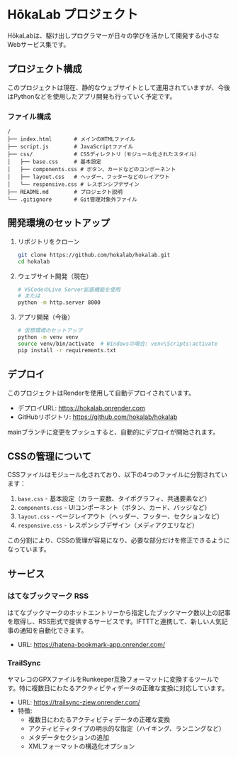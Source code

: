 # HōkaLab プロジェクト

HōkaLabは、駆け出しプログラマーが日々の学びを活かして開発する小さなWebサービス集です。

## プロジェクト構成

このプロジェクトは現在、静的なウェブサイトとして運用されていますが、今後はPythonなどを使用したアプリ開発も行っていく予定です。

### ファイル構成

```
/
├── index.html       # メインのHTMLファイル
├── script.js        # JavaScriptファイル
├── css/             # CSSディレクトリ（モジュール化されたスタイル）
│   ├── base.css     # 基本設定
│   ├── components.css # ボタン、カードなどのコンポーネント
│   ├── layout.css   # ヘッダー、フッターなどのレイアウト
│   └── responsive.css # レスポンシブデザイン
├── README.md        # プロジェクト説明
└── .gitignore       # Git管理対象外ファイル
```

## 開発環境のセットアップ

1. リポジトリをクローン
   ```bash
   git clone https://github.com/hokalab/hokalab.git
   cd hokalab
   ```

2. ウェブサイト開発（現在）
   ```bash
   # VSCodeのLive Server拡張機能を使用
   # または
   python -m http.server 8000
   ```

3. アプリ開発（今後）
   ```bash
   # 仮想環境のセットアップ
   python -m venv venv
   source venv/bin/activate  # Windowsの場合: venv\Scripts\activate
   pip install -r requirements.txt
   ```

## デプロイ

このプロジェクトはRenderを使用して自動デプロイされています。

- デプロイURL: https://hokalab.onrender.com
- GitHubリポジトリ: https://github.com/hokalab/hokalab

mainブランチに変更をプッシュすると、自動的にデプロイが開始されます。

## CSSの管理について

CSSファイルはモジュール化されており、以下の4つのファイルに分割されています：

1. `base.css` - 基本設定（カラー変数、タイポグラフィ、共通要素など）
2. `components.css` - UIコンポーネント（ボタン、カード、バッジなど）
3. `layout.css` - ページレイアウト（ヘッダー、フッター、セクションなど）
4. `responsive.css` - レスポンシブデザイン（メディアクエリなど）

この分割により、CSSの管理が容易になり、必要な部分だけを修正できるようになっています。

## サービス

### はてなブックマーク RSS

はてなブックマークのホットエントリーから指定したブックマーク数以上の記事を取得し、RSS形式で提供するサービスです。IFTTTと連携して、新しい人気記事の通知を自動化できます。

- URL: https://hatena-bookmark-app.onrender.com/

### TrailSync

ヤマレコのGPXファイルをRunkeeper互換フォーマットに変換するツールです。特に複数日にわたるアクティビティデータの正確な変換に対応しています。

- URL: https://trailsync-ziew.onrender.com/
- 特徴:
  - 複数日にわたるアクティビティデータの正確な変換
  - アクティビティタイプの明示的な指定（ハイキング、ランニングなど）
  - メタデータセクションの追加
  - XMLフォーマットの構造化オプション